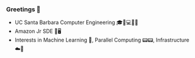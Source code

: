 ### Greetings 👋

- UC Santa Barbara Computer Engineering 🎓🔋💻🔌💡
- Amazon Jr SDE 🚙🖥️
- Interests in Machine Learning 🤖, Parallel Computing 📟📟, Infrastructure ☁️💾
